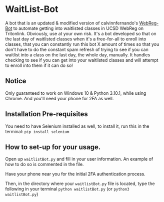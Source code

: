 # WaitList-Bot
A bot that is an updated &amp; modified version of calvinnfernando's [WebReg-Bot](https://github.com/calvinnfernando/WebReg-Bot) to automate getting into waitlisted classes in UCSD WebReg on Tritonlink.
Obviously, use at your own risk. It's a bot developed so that on the last day of waitlisted classes when it's a free-for-all to enroll into classes, that you can constantly run this bot X amount of times so that you don't have to do the constant spam refresh of trying to see if you can waitlist into a class on the last day, the whole day, manually. It handles checking to see if you can get into your waitlisted classes and will attempt to enroll into them if it can do so!

## Notice
Only guaranteed to work on Windows 10 & Python 3.10.1, while using Chrome. And you'll need your phone for 2FA as well.

## Installation Pre-requisites
You need to have Selenium installed as well, to install it, run this in the terminal:
`pip install selenium`

## How to set-up for your usage.
Open up `waitlistBot.py` and fill in your user information. An example of how to do so is commented in the file.

Have your phone near you for the initial 2FA authentication process.

Then, in the directory where your `waitlistBot.py` file is located, type the following in your terminal
`python waitlistBot.py` (or `python3 waitlistBot.py`)
